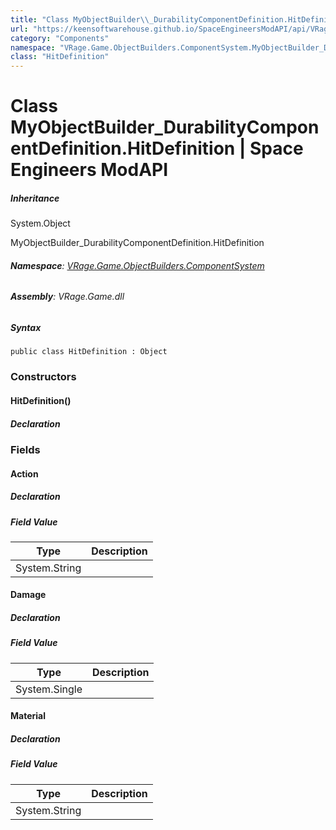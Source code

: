 ```yaml
---
title: "Class MyObjectBuilder\\_DurabilityComponentDefinition.HitDefinition"
url: "https://keensoftwarehouse.github.io/SpaceEngineersModAPI/api/VRage.Game.ObjectBuilders.ComponentSystem.MyObjectBuilder_DurabilityComponentDefinition.HitDefinition.html"
category: "Components"
namespace: "VRage.Game.ObjectBuilders.ComponentSystem.MyObjectBuilder_DurabilityComponentDefinition"
class: "HitDefinition"
---
```


# Class MyObjectBuilder\_DurabilityComponentDefinition.HitDefinition | Space Engineers ModAPI

##### Inheritance

System.Object

MyObjectBuilder\_DurabilityComponentDefinition.HitDefinition

###### **Namespace**: [VRage.Game.ObjectBuilders.ComponentSystem](https://keensoftwarehouse.github.io/SpaceEngineersModAPI/api/VRage.Game.ObjectBuilders.ComponentSystem.html)

###### **Assembly**: VRage.Game.dll

##### Syntax

```
public class HitDefinition : Object
```

### Constructors

#### HitDefinition()

##### Declaration

### Fields

#### Action

##### Declaration

##### Field Value

| Type | Description |
| --- | --- |
| System.String |     |

#### Damage

##### Declaration

##### Field Value

| Type | Description |
| --- | --- |
| System.Single |     |

#### Material

##### Declaration

##### Field Value

| Type | Description |
| --- | --- |
| System.String |     |